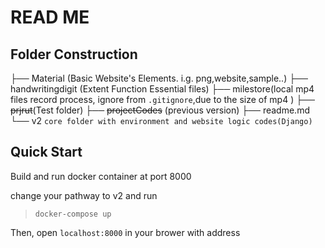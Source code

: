 # READ ME

## Folder Construction

├── Material (Basic Website's Elements. i.g. png,website,sample..)
├── handwritingdigit (Extent Function Essential files)
├── milestore(local mp4 files record process, ignore  from ```.gitignore```,due to the size of mp4 )
├── ~~prjrut~~(Test folder)
├── ~~projectCodes~~ (previous version)
├── readme.md
└── v2 ```core folder with environment and website logic codes(Django)```



## Quick Start
Build and run docker container at port 8000

change your pathway to v2 and run

>  ```docker-compose up``` 

Then, open ```localhost:8000``` in your brower with address